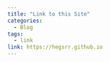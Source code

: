 ```yaml
---
title: "Link to this Site"
categories:
  - Blog
tags:
  - link
link: https://hegsrr.github.io
---
```

